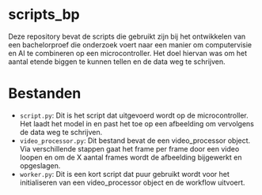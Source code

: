 # scripts_bp
Deze repository bevat de scripts die gebruikt zijn bij het ontwikkelen van een bachelorproef die onderzoek voert naar een manier om computervisie en AI te combineren op een microcontroller. Het doel hiervan was om het aantal etende biggen te kunnen tellen en de data weg te schrijven.

# Bestanden
- `script.py`: Dit is het script dat uitgevoerd wordt op de microcontroller. Het laadt het model in en past het toe op een afbeelding om vervolgens de data weg te schrijven. 
- `video_processor.py`: Dit bestand bevat de een video_processor object. Via verschillende stappen gaat het frame per frame door een video loopen en om de X aantal frames wordt de afbeelding bijgewerkt en opgeslagen. 
- `worker.py`: Dit is een kort script dat puur gebruikt wordt voor het initialiseren van een video_processor object en de workflow uitvoert.  